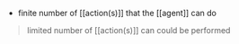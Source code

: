 - finite number of [[action(s)]] that the [[agent]] can do

>limited number of [[action(s)]] can could be performed